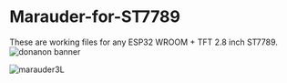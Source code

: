 # Marauder-for-ST7789
These are working files for any ESP32 WROOM + TFT 2.8 inch ST7789.
![donanon banner](https://github.com/DonAnonymousio/Marauder-for-ST7789/assets/81778950/ca09f5b8-8efe-487a-a800-f6927b470a38)

  ![marauder3L](https://github.com/DonAnonymousio/Marauder-for-ST7789/assets/81778950/560352f7-5649-4b64-b9f7-31b39144649f) 
